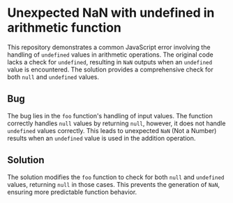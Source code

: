 # Unexpected NaN with undefined in arithmetic function

This repository demonstrates a common JavaScript error involving the handling of `undefined` values in arithmetic operations.  The original code lacks a check for `undefined`, resulting in `NaN` outputs when an `undefined` value is encountered. The solution provides a comprehensive check for both `null` and `undefined` values.

## Bug
The bug lies in the `foo` function's handling of input values. The function correctly handles `null` values by returning `null`, however, it does not handle `undefined` values correctly. This leads to unexpected `NaN` (Not a Number) results when an `undefined` value is used in the addition operation.

## Solution
The solution modifies the `foo` function to check for both `null` and `undefined` values, returning `null` in those cases. This prevents the generation of `NaN`, ensuring more predictable function behavior.